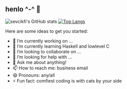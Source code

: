 ## henlo ^-^ 🌸

![sevcikfi's GitHub stats](https://github-readme-stats.vercel.app/api?username=sevcikfi&show_icons=true&theme=radical)
[![Top Langs](https://github-readme-stats.vercel.app/api/top-langs/?username=sevcikfi&layout=compact&theme=radical)](https://github.com/anuraghazra/github-readme-stats)

Here are some ideas to get you started:

- 🔭 I’m currently working on ...
- 🌱 I’m currently learning Haskell and lowlevel C
- 👯 I’m looking to collaborate on ...
- 🤔 I’m looking for help with ...
- 💬 Ask me about anything!
- 📫 How to reach me: business email
- 😄 Pronouns: any/all
- ⚡ Fun fact: comfiest coding is with cats by your side
